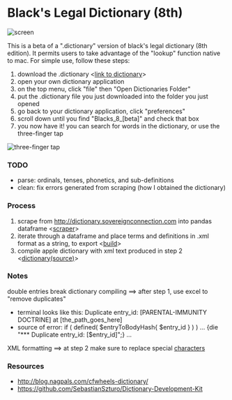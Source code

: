 # Black's Legal Dictionary (8th) #


![screen](https://github.com/nathanReitinger/Blacks8-Mac-Dictionary/blob/master/media/screen.png) 

This is a beta of a ".dictionary" version of black's legal dictionary (8th edition). It permits users to take advantage of the "lookup" function native to mac. For simple use, follow these steps: 

1. download the .dictionary <[link to dictionary](https://github.com/nathanReitinger/Blacks8-Mac-Dictionary/tree/master/dictionary)>
2. open your own dictionary application
3. on the top menu, click "file" then "Open Dictionaries Folder"
4. put the .dictionary file you just downloaded into the folder you just opened
5. go back to your dictionary application, click "preferences" 
6. scroll down until you find "Blacks_8_[beta]" and check that box
7. you now have it! you can search for words in the dictionary, or use the three-finger tap 

![three-finger tap](https://github.com/nathanReitinger/Blacks8-Mac-Dictionary/blob/master/media/three_finger_tap.gif)

### TODO
- parse: ordinals, tenses, phonetics, and sub-definitions 
- clean: fix errors generated from scraping (how I obtained the dictionary) 

### Process

1. scrape from http://dictionary.sovereignconnection.com into pandas dataframe <[scraper](https://github.com/nathanReitinger/Blacks8-Mac-Dictionary/blob/master/code/scraper)>
2. iterate through a dataframe and place terms and definitions in .xml format as a string, to export <[build](https://github.com/nathanReitinger/Blacks8-Mac-Dictionary/blob/master/code/build)>
3. compile apple dictionary with xml text produced in step 2 <[dictionary(source)](https://github.com/nathanReitinger/Blacks8-Mac-Dictionary/tree/master/dictionary(source))>

### Notes 

double entries break dictionary compiling ==> after step 1, use excel to "remove duplicates" 
  - terminal looks like this: Duplicate entry_id: [PARENTAL-IMMUNITY DOCTRINE] at [the_path_goes_here]
  - source of error: if ( defined( $entryToBodyHash{ $entry_id } ) )   ...     {die "*** Duplicate entry_id: [$entry_id]";}     ...

XML formatting ==> at step 2 make sure to replace special [characters](https://github.com/nathanReitinger/Blacks8-Mac-Dictionary/blob/master/media/xml%20special%20characters.png)

### Resources
- http://blog.nagpals.com/cfwheels-dictionary/
- https://github.com/SebastianSzturo/Dictionary-Development-Kit
